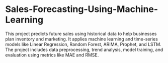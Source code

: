 # Sales-Forecasting-Using-Machine-Learning
This project predicts future sales using historical data to help businesses plan inventory and marketing. It applies machine learning and time-series models like Linear Regression, Random Forest, ARIMA, Prophet, and LSTM. The project includes data preprocessing, trend analysis, model training, and evaluation using metrics like MAE and RMSE.
